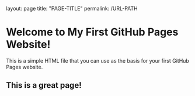 layout: page
title: "PAGE-TITLE"
permalink: /URL-PATH

<!DOCTYPE html>
<html>
  <head>
    <title>My First GitHub Pages Website</title>
    <script async src="https://pagead2.googlesyndication.com/pagead/js/adsbygoogle.js?client=ca-pub-1447799073950617"
            crossorigin="anonymous"></script>
  </head>
  <body>
    <h1>Welcome to My First GitHub Pages Website!</h1>
    <p>This is a simple HTML file that you can use as the basis for your first GitHub Pages website.</p>
    <h2>This is a great page!</h2>
  </body>
</html>
